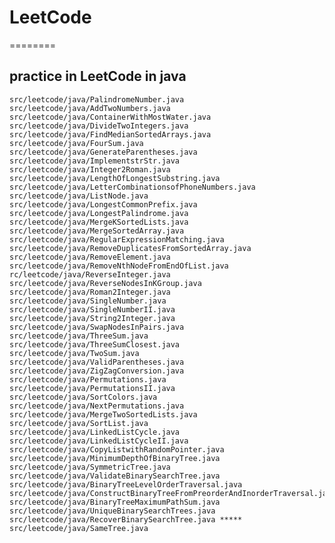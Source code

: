 # LeetCode
========

## practice in LeetCode in java

	src/leetcode/java/PalindromeNumber.java
	src/leetcode/java/AddTwoNumbers.java
	src/leetcode/java/ContainerWithMostWater.java
	src/leetcode/java/DivideTwoIntegers.java
	src/leetcode/java/FindMedianSortedArrays.java
	src/leetcode/java/FourSum.java
	src/leetcode/java/GenerateParentheses.java
	src/leetcode/java/ImplementstrStr.java
	src/leetcode/java/Integer2Roman.java
	src/leetcode/java/LengthOfLongestSubstring.java
	src/leetcode/java/LetterCombinationsofPhoneNumbers.java
	src/leetcode/java/ListNode.java
	src/leetcode/java/LongestCommonPrefix.java
	src/leetcode/java/LongestPalindrome.java
	src/leetcode/java/MergeKSortedLists.java
	src/leetcode/java/MergeSortedArray.java
	src/leetcode/java/RegularExpressionMatching.java
	src/leetcode/java/RemoveDuplicatesFromSortedArray.java
	src/leetcode/java/RemoveElement.java
	src/leetcode/java/RemoveNthNodeFromEndOfList.java
	rc/leetcode/java/ReverseInteger.java
	src/leetcode/java/ReverseNodesInKGroup.java
	src/leetcode/java/Roman2Integer.java
	src/leetcode/java/SingleNumber.java
	src/leetcode/java/SingleNumberII.java
	src/leetcode/java/String2Integer.java
	src/leetcode/java/SwapNodesInPairs.java
	src/leetcode/java/ThreeSum.java
	src/leetcode/java/ThreeSumClosest.java
	src/leetcode/java/TwoSum.java
	src/leetcode/java/ValidParentheses.java
	src/leetcode/java/ZigZagConversion.java
	src/leetcode/java/Permutations.java
	src/leetcode/java/PermutationsII.java
	src/leetcode/java/SortColors.java
	src/leetcode/java/NextPermutations.java
	src/leetcode/java/MergeTwoSortedLists.java
	src/leetcode/java/SortList.java
	src/leetcode/java/LinkedListCycle.java
	src/leetcode/java/LinkedListCycleII.java
	src/leetcode/java/CopyListwithRandomPointer.java
	src/leetcode/java/MinimumDepthOfBinaryTree.java
	src/leetcode/java/SymmetricTree.java
	src/leetcode/java/ValidateBinarySearchTree.java
	src/leetcode/java/BinaryTreeLevelOrderTraversal.java
	src/leetcode/java/ConstructBinaryTreeFromPreorderAndInorderTraversal.java
	src/leetcode/java/BinaryTreeMaximumPathSum.java
	src/leetcode/java/UniqueBinarySearchTrees.java
	src/leetcode/java/RecoverBinarySearchTree.java *****
	src/leetcode/java/SameTree.java

